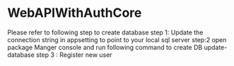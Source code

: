 # WebAPIWithAuthCore
Please refer to following step to create database
 step 1:
 Update the connection string in appsetting  to point to your local sql server
 step:2
  open package Manger console and run following command to  create DB
  update-database
 step 3 : Register new user
 

